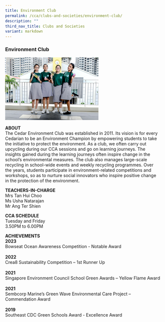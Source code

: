 ```yaml
---
title: Environment Club
permalink: /cca/clubs-and-societies/environment-club/
description: ""
third_nav_title: Clubs and Societies
variant: markdown
---
```

### Environment Club

<img src="/images/cs3.png" style="width:60%">

**ABOUT**  
The Cedar Environment Club was established in 2011. Its vision is for every Cedarian to be an Environment Champion by empowering students to take the initiative to protect the environment. As a club, we often carry out upcycling during our CCA sessions and go on learning journeys. The insights gained during the learning journeys often inspire change in the school’s environmental measures. The club also manages large-scale recycling in school-wide events and weekly recycling programmes. Over the years, students participate in environment-related competitions and workshops, so as to nurture social innovators who inspire positive change in the protection of the environment.  
  
**TEACHERS-IN-CHARGE**  
Mrs Tan Hui Choo  
Ms Usha Natarajan  
Mr Ang Ter Shien  
  
**CCA SCHEDULE**  
Tuesday and Friday  
3.50PM to 6.00PM
  
**ACHIEVEMENTS**<br>
**2023** <br>Bowseat Ocean Awareness Competition - Notable Award<br><br>
**2022** <br>Crea8 Sustainability Competition – 1st Runner Up<br><br>
**2021** <br>Singapore Environment Council School Green Awards – Yellow Flame Award<br><br>
**2021** <br>Sembcorp Marine’s Green Wave Environmental Care Project – Commendation Award<br><br>
**2019** <br>Southeast CDC Green Schools Award - Excellence Award  <br>